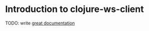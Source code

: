 # Introduction to clojure-ws-client

TODO: write [great documentation](http://jacobian.org/writing/great-documentation/what-to-write/)
